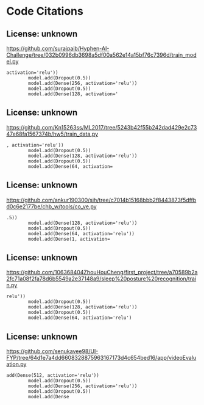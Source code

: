 # Code Citations

## License: unknown
https://github.com/surajpaib/Hyphen-AI-Challenge/tree/032b0996db3698a5df00a562e14a15bf76c7396d/train_model.py

```
activation='relu'))
        model.add(Dropout(0.5))
        model.add(Dense(256, activation='relu'))
        model.add(Dropout(0.5))
        model.add(Dense(128, activation='
```


## License: unknown
https://github.com/Kn15263ss/ML2017/tree/5243b42f55b242dad429e2c7347e68fa1567374b/hw5/train_data.py

```
, activation='relu'))
        model.add(Dropout(0.5))
        model.add(Dense(128, activation='relu'))
        model.add(Dropout(0.5))
        model.add(Dense(64, activation=
```


## License: unknown
https://github.com/ankur190300/sih/tree/c7014b15168bbb2f8443873f5dffbd0c6e2177be/chb_w/tools/co_ve.py

```
.5))
        model.add(Dense(128, activation='relu'))
        model.add(Dropout(0.5))
        model.add(Dense(64, activation='relu'))
        model.add(Dense(1, activation=
```


## License: unknown
https://github.com/106368404ZhouHouCheng/first_project/tree/a70589b2a2fc71a08f2fa78d6b5549a2e37148a9/sleep%20posture%20recognition/train.py

```
relu'))
        model.add(Dropout(0.5))
        model.add(Dense(128, activation='relu'))
        model.add(Dropout(0.5))
        model.add(Dense(64, activation='relu')
```


## License: unknown
https://github.com/senukavee98/UI-FYP/tree/64d1e7a4dd6608328875963167173d4c654bed16/app/videoEvaluation.py

```
add(Dense(512, activation='relu'))
        model.add(Dropout(0.5))
        model.add(Dense(256, activation='relu'))
        model.add(Dropout(0.5))
        model.add(Dense
```

